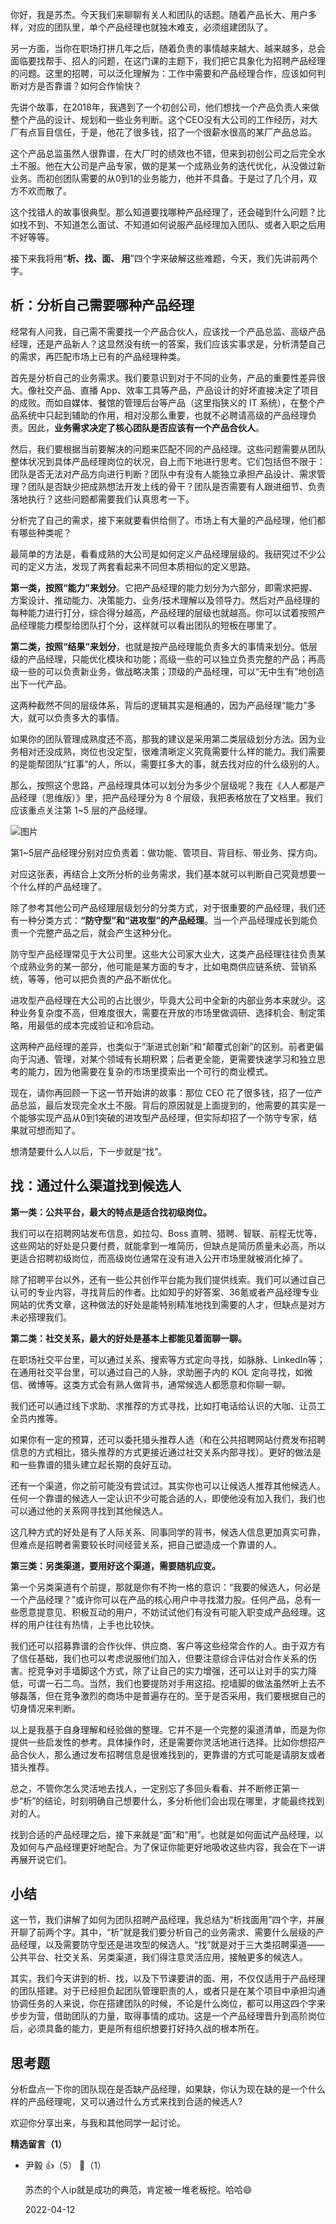 你好，我是苏杰。今天我们来聊聊有关人和团队的话题。随着产品长大、用户多样，对应的团队里，单个产品经理也就独木难支，必须组建团队了。

另一方面，当你在职场打拼几年之后，随着负责的事情越来越大、越来越多，总会面临要找帮手、招人的问题，在这门课的主题下，我们把它具象化为招聘产品经理的问题。这里的招聘，可以泛化理解为：工作中需要和产品经理合作，应该如何判断对方是否靠谱？如何合作愉快？

先讲个故事，在2018年，我遇到了一个初创公司，他们想找一个产品负责人来做整个产品的设计、规划和一些业务判断。这个CEO没有大公司的工作经历，对大厂有点盲目信任，于是，他花了很多钱，招了一个很薪水很高的某厂产品总监。

这个产品总监虽然人很靠谱，在大厂时的绩效也不错，但来到初创公司之后完全水土不服。他在大公司是产品专家，做的是某一个成熟业务的迭代优化，从没做过新业务。而初创团队需要的从0到1的业务能力，他并不具备。于是过了几个月，双方不欢而散了。

这个找错人的故事很典型。那么知道要找哪种产品经理了，还会碰到什么问题？比如找不到、不知道怎么面试、不知道如何说服产品经理加入团队、或者入职之后用不好等等。

接下来我将用“**析、找、面、 用**”四个字来破解这些难题，今天，我们先讲前两个字。

## **析：分析自己需要哪种产品经理**

经常有人问我，自己需不需要找一个产品合伙人，应该找一个产品总监、高级产品经理，还是产品新人？这显然没有统一的答案，我们应该实事求是，分析清楚自己的需求，再匹配市场上已有的产品经理种类。

首先是分析自己的业务需求。我们要意识到对于不同的业务，产品的重要性差异很大。像社交产品、直播 App、效率工具等产品，产品设计的好坏直接决定了项目的成败。而如自媒体、餐馆的管理后台等产品（这里指狭义的 IT 系统），在整个产品系统中只起到辅助的作用，相对没那么重要，也就不必聘请高级的产品经理负责。因此，**业务需求决定了核心团队是否应该有一个产品合伙人**。

然后，我们要根据当前要解决的问题来匹配不同的产品经理。这些问题需要从团队整体状况到具体产品经理岗位的状况，自上而下地进行思考。它们包括但不限于：团队是否无法对产品方向进行判断？团队中有没有人能独立承担产品设计、需求管理？团队是否缺少把成熟想法开发上线的骨干？团队是否需要有人跟进细节、负责落地执行？这些问题都需要我们认真思考一下。

分析完了自己的需求，接下来就要看供给侧了。市场上有大量的产品经理，他们都有哪些种类呢？

最简单的方法是，看看成熟的大公司是如何定义产品经理层级的。我研究过不少公司的定义方法，发现了两套看起来不同但本质相似的定义思路。

**第一类，按照“能力”来划分**。它把产品经理的能力划分为六部分，即需求把握、方案设计、推动能力、决策能力、业务/技术理解以及领导力。然后对产品经理的每种能力进行打分，综合得分越高，产品经理的层级也就越高。你可以试着按照产品经理能力模型给团队打个分，这样就可以看出团队的短板在哪里了。

**第二类，按照“结果”来划分**，也就是按产品经理能负责多大的事情来划分。低层级的产品经理，只能优化模块和功能；高级一些的可以独立负责完整的产品；再高级一些的可以负责新业务，做战略决策；顶级的产品经理，可以“无中生有”地创造出下一代产品。

这两种截然不同的层级体系，背后的逻辑其实是相通的，因为产品经理“能力”多大，就可以负责多大的事情。

如果你的团队管理成熟度还不高，那我的建议是采用第二类层级划分方法。因为业务相对还没成熟，岗位也没定型，很难清晰定义究竟需要什么样的能力。我们需要的是能帮团队“扛事”的人，所以，需要扛多大的事，就去找对应的什么级别的人。

那么，按照这个思路，产品经理具体可以划分为多少个层级呢？我在《人人都是产品经理（思维版）》里，把产品经理分为 8 个层级，我把表格放在了文档里。我们应该重点关注第 1~5 层的产品经理。

![图片](https://static001.geekbang.org/resource/image/4f/8a/4ff550e46a8d4dd91e19ca9aa623888a.jpg?wh=1920x1112)

第1~5层产品经理分别对应负责着：做功能、管项目、背目标、带业务、探方向。

对应这张表，再结合上文所分析的业务需求，我们基本就可以判断自己究竟想要一个什么样的产品经理了。

除了参考其他公司产品经理层级划分的分类方式，对于很重要的产品经理，我们还有一种分类方式：**“防守型”和“进攻型”的产品经理**。当一个产品经理成长到能负责一个完整产品之后，就会产生这种分化。

防守型产品经理常见于大公司里。这些大公司家大业大，这类产品经理往往负责某个成熟业务的某一部分，他可能是某方面的专才，比如电商供应链系统、营销系统，等等，他可以把负责的产品不断优化。

进攻型产品经理在大公司的占比很少，毕竟大公司中全新的内部业务本来就少。这种业务复杂度不高，但难度很大，需要在开放的市场里做调研、选择机会、制定策略，用最低的成本完成验证和冷启动。

这两种产品经理的差异，也类似于“渐进式创新”和“颠覆式创新”的区别。前者更偏向于沟通、管理，对某个领域有长期积累；后者更全能，更需要快速学习和独立思考的能力，因为他需要在复杂的市场里摸索出一个可行的商业模式。

现在，请你再回顾一下这一节开始讲的故事：那位 CEO 花了很多钱，招了一位产品总监，最后发现完全水土不服。背后的原因就是上面提到的，他需要的其实是一个能够实现产品从0到1突破的进攻型产品经理，但实际却招了一个防守专家，结果就可想而知了。

想清楚要什么人以后，下一步就是“找”。

## **找：通过什么渠道找到候选人**

**第一类：公共平台，最大的特点是适合找初级岗位。**

我们可以在招聘网站发布信息，如拉勾、Boss 直聘、猎聘、智联、前程无忧等，这些网站的好处是只要付费，就能拿到一堆简历，但缺点是简历质量未必高，所以更适合招聘初级岗位，而高级岗位通常在没有进入公开市场里就被消化掉了。

除了招聘平台以外，还有一些公共创作平台能为我们提供线索。我们可以通过自己认可的专业内容，寻找背后的作者。比如知乎的好答案、36氪或者产品经理专业网站的优秀文章，这种做法的好处是能特别精准地找到需要的人才，但缺点是对方未必搭理我们。

**第二类：社交关系，最大的好处是基本上都能见着面聊一聊。**

在职场社交平台里，可以通过关系、搜索等方式定向寻找，如脉脉、LinkedIn等；在通用社交平台里，可以通过自己的人脉，求助圈子内的 KOL 定向寻找，如微信、微博等。这类方式会有熟人做背书，通常候选人都愿意和你聊一聊。

我们还可以通过线下求助、求推荐的方式寻找，比如打电话给认识的大咖、让员工全员内推等。

如果你有一定的预算，还可以委托猎头推荐人选（和在公共招聘网站付费发布招聘信息的方式相比，猎头推荐的方式更接近通过社交关系内部寻找）。更好的做法是和一些靠谱的猎头建立起长期的良好互动。

还有一个渠道，你之前可能没有尝试过。其实你也可以让候选人推荐其他候选人。任何一个靠谱的候选人一定认识不少可能合适的人，即使他没有加入我们，我们也可以通过他的关系网寻找到其他候选人。

这几种方式的好处是有了人际关系、同事同学的背书，候选人信息更加真实可靠，但难点是招聘者需要较长时间经营关系，把自己塑造成一个靠谱的人。

**第三类：另类渠道，要用好这个渠道，需要随机应变。**

第一个另类渠道有个前提，那就是你有不拘一格的意识：“我要的候选人，何必是一个产品经理？”或许你可以在产品的核心用户中寻找潜力股。任何产品，总有一些愿意提意见、积极互动的用户，不妨试试他们有没有可能入职变成产品经理。这样的用户往往有热情，上手也比较快。

我们还可以招募靠谱的合作伙伴、供应商、客户等这些经常合作的人。由于双方有了信任基础，我们也可以考虑说服他们加入，但要注意综合评估对合作关系的伤害。挖竞争对手墙脚这个方式，除了让自己的实力增强，还可以让对手的实力降低，可谓一石二鸟。当然，我们也要提防对手用这招。挖墙脚的做法虽然听上去不够磊落，但在竞争激烈的商场中是普遍存在的。至于是否采用，我们要根据自己的切身情况来判断。

以上是我基于自身理解和经验做的整理。它并不是一个完整的渠道清单，而是为你提供一些启发性的参考。具体操作时，还是需要你灵活地进行选择。比如你想招产品合伙人，那么通过发布招聘信息是很难找到的，更靠谱的方式可能是请朋友或者猎头推荐。

总之，不管你怎么灵活地去找人，一定别忘了多回头看看、并不断修正第一步“析”的结论，时刻明确自己想要什么，多分析他们会出现在哪里，才能最终找到对的人。

找到合适的产品经理之后，接下来就是“面”和“用”。也就是如何面试产品经理，以及如何与产品经理更好地配合。为了保证你能更好地吸收这些内容，我会在下一讲再展开说它们。

## 小结

这一节，我们讲解了如何为团队招聘产品经理，我总结为“析找面用”四个字，并展开聊了前两个字。其中，“析”就是我们要分析自己的业务需求、需要什么层级的产品经理，以及需要防守型还是进攻型的候选人。“找”就是对于三大类招聘渠道——公共平台、社交关系、另类渠道，我们得注意灵活应用，接触更多的候选人。

其实，我们今天讲到的析、找，以及下节课要讲的面、用，不仅仅适用于产品经理的团队搭建。对于已经担负起团队管理职责的人，或者只是在某个项目中承担沟通协调任务的人来说，你在搭建团队的时候，不论是什么岗位，都可以用这四个字来步步为营，借助团队的力量，取得事情的成功。这是一个产品经理晋升到高阶岗位后，必须具备的能力，更是所有组织想要打好持久战的根本所在。

## 思考题

分析盘点一下你的团队现在是否缺产品经理，如果缺，你认为现在缺的是一个什么样的产品经理呢，又可以通过什么方式来找到合适的候选人?

欢迎你分享出来，与我和其他同学一起讨论。
<div><strong>精选留言（1）</strong></div><ul>
<li><span>尹毅</span> 👍（5） 💬（1）<p>苏杰的个人ip就是成功的典范，肯定被一堆老板挖。哈哈😄</p>2022-04-12</li><br/>
</ul>